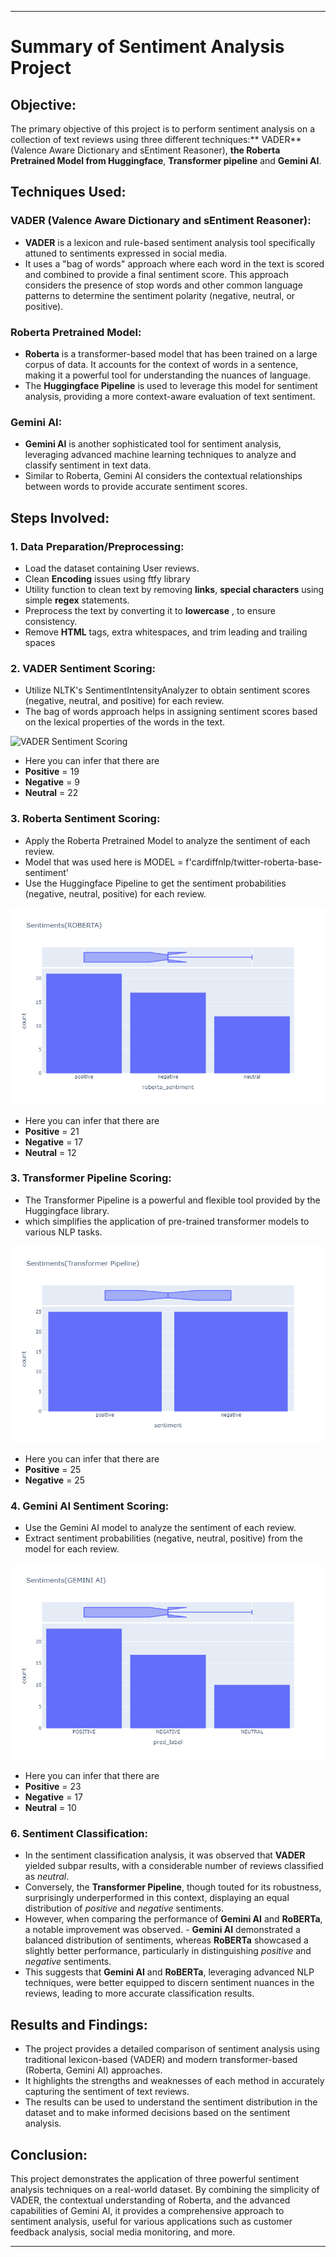 
---

# Summary of Sentiment Analysis Project

## Objective:
The primary objective of this project is to perform sentiment analysis on a collection of text reviews using three different techniques:** VADER** (Valence Aware Dictionary and sEntiment Reasoner), **the Roberta Pretrained Model from Huggingface**, **Transformer pipeline** and **Gemini AI**.

## Techniques Used:

### VADER (Valence Aware Dictionary and sEntiment Reasoner):
- **VADER** is a lexicon and rule-based sentiment analysis tool specifically attuned to sentiments expressed in social media.
- It uses a "bag of words" approach where each word in the text is scored and combined to provide a final sentiment score. This approach considers the presence of stop words and other common language patterns to determine the sentiment polarity (negative, neutral, or positive).


### Roberta Pretrained Model:
- **Roberta** is a transformer-based model that has been trained on a large corpus of data. It accounts for the context of words in a sentence, making it a powerful tool for understanding the nuances of language.
- The **Huggingface Pipeline** is used to leverage this model for sentiment analysis, providing a more context-aware evaluation of text sentiment.

### Gemini AI:
- **Gemini AI** is another sophisticated tool for sentiment analysis, leveraging advanced machine learning techniques to analyze and classify sentiment in text data.
- Similar to Roberta, Gemini AI considers the contextual relationships between words to provide accurate sentiment scores.

## Steps Involved:

### 1. Data Preparation/Preprocessing:
- Load the dataset containing User reviews.
- Clean **Encoding** issues using ftfy library
- Utility function to clean text by removing **links**, **special characters** using simple **regex** statements.
- Preprocess the text by converting it to **lowercase** , to ensure consistency.
- Remove **HTML** tags, extra whitespaces, and trim leading and trailing spaces

### 2. VADER Sentiment Scoring:
- Utilize NLTK's SentimentIntensityAnalyzer to obtain sentiment scores (negative, neutral, and positive) for each review.
- The bag of words approach helps in assigning sentiment scores based on the lexical properties of the words in the text.

![VADER Sentiment Scoring]("images/vader.png")

- Here you can infer that there are
- **Positive** = 19
- **Negative** = 9
- **Neutral** = 22

### 3. Roberta Sentiment Scoring:
- Apply the Roberta Pretrained Model to analyze the sentiment of each review.
- Model that was used here is MODEL = f'cardiffnlp/twitter-roberta-base-sentiment'
- Use the Huggingface Pipeline to get the sentiment probabilities (negative, neutral, positive) for each review.

![Roberta Sentiment Scoring](images/roberta.png)

- Here you can infer that there are
- **Positive** = 21
- **Negative** = 17
- **Neutral** = 12

### 3. Transformer Pipeline Scoring:
- The Transformer Pipeline is a powerful and flexible tool provided by the Huggingface library.
- which simplifies the application of pre-trained transformer models to various NLP tasks. 

![Transformer Pipeline Sentiment Scoring](images/transformer_plp.png)

- Here you can infer that there are
- **Positive** = 25
- **Negative** = 25


### 4. Gemini AI Sentiment Scoring:
- Use the Gemini AI model to analyze the sentiment of each review.
- Extract sentiment probabilities (negative, neutral, positive) from the model for each review.

![Gemini AI Sentiment Scoring](images/gemini.png)

- Here you can infer that there are
- **Positive** = 23
- **Negative** = 17
- **Neutral** = 10


### 6. Sentiment Classification:
- In the sentiment classification analysis, it was observed that **VADER** yielded subpar results, with a considerable number of reviews classified as *neutral*.
- Conversely, the **Transformer Pipeline**, though touted for its robustness, surprisingly underperformed in this context, displaying an equal distribution of *positive* and *negative* sentiments.
- However, when comparing the performance of **Gemini AI** and **RoBERTa**, a notable improvement was observed. - **Gemini AI** demonstrated a balanced distribution of sentiments, whereas **RoBERTa** showcased a slightly better performance, particularly in distinguishing *positive* and *negative* sentiments.
- This suggests that **Gemini AI** and **RoBERTa**, leveraging advanced NLP techniques, were better equipped to discern sentiment nuances in the reviews, leading to more accurate classification results.

## Results and Findings:
- The project provides a detailed comparison of sentiment analysis using traditional lexicon-based (VADER) and modern transformer-based (Roberta, Gemini AI) approaches.
- It highlights the strengths and weaknesses of each method in accurately capturing the sentiment of text reviews.
- The results can be used to understand the sentiment distribution in the dataset and to make informed decisions based on the sentiment analysis.


## Conclusion:
This project demonstrates the application of three powerful sentiment analysis techniques on a real-world dataset. By combining the simplicity of VADER, the contextual understanding of Roberta, and the advanced capabilities of Gemini AI, it provides a comprehensive approach to sentiment analysis, useful for various applications such as customer feedback analysis, social media monitoring, and more.


---
